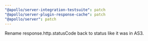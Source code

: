 ```yaml
---
"@apollo/server-integration-testsuite": patch
"@apollo/server-plugin-response-cache": patch
"@apollo/server": patch
---
```


Rename response.http.statusCode back to status like it was in AS3.
